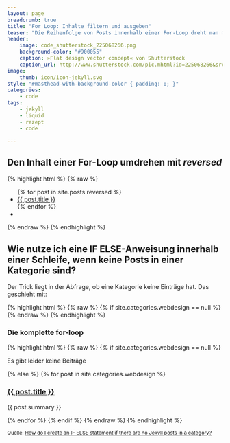 ```yaml
---
layout: page
breadcrumb: true
title: "For Loop: Inhalte filtern und ausgeben"
teaser: "Die Reihenfolge von Posts innerhalb einer For-Loop dreht man mit dem Parameter reversed um."
header:
    image: code_shutterstock_225068266.png
    background-color: "#900055"
    caption: »Flat design vector concept« von Shutterstock
    caption_url: http://www.shutterstock.com/pic.mhtml?id=225068266&src=id
image:
    thumb: icon/icon-jekyll.svg
style: "#masthead-with-background-color { padding: 0; }"
categories:
    - code
tags:
    - jekyll
    - liquid
    - rezept
    - code

---
```


## Den Inhalt einer For-Loop umdrehen mit *reversed*

{% highlight html %}
{% raw %}
<ul>
	{% for post in site.posts reversed %}
	<li><a href="{{ site.url }}{{ post.url }}">{{ post.title }}</a></li>
	{% endfor %}
	<li>&nbsp;</li>
</ul>
{% endraw %}
{% endhighlight %}


## Wie nutze ich eine IF ELSE-Anweisung innerhalb einer Schleife, wenn keine Posts in einer Kategorie sind?

Der Trick liegt in der Abfrage, ob eine Kategorie keine Einträge hat. Das geschieht mit:


{% highlight html %}
{% raw %}
	{% if site.categories.webdesign == null %}
{% endraw %}
{% endhighlight %}


### Die komplette for-loop

{% highlight html %}
{% raw %}
{% if site.categories.webdesign == null %}
	<p>Es gibt leider keine Beiträge</p>
{% else %}
	{% for post in site.categories.webdesign %}
	<article>
		<h3><a href="{{ post.permalink }}">{{ post.title }}</a></h3>
		<p>{{ post.summary }}</p>
	</article>
	{% endfor %}
{% endif %}
{% endraw %}
{% endhighlight %}

<small>Quelle: [How do I create an IF ELSE statement if there are no Jekyll posts in a category?](http://stackoverflow.com/questions/23923416/how-do-i-create-an-if-else-statement-if-there-are-no-jekyll-posts-in-a-category)</small>

